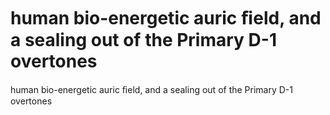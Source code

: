 # human bio-energetic auric ﬁeld, and a sealing out of the Primary D-1 overtones

human bio-energetic auric ﬁeld, and a sealing out of the Primary D-1 overtones